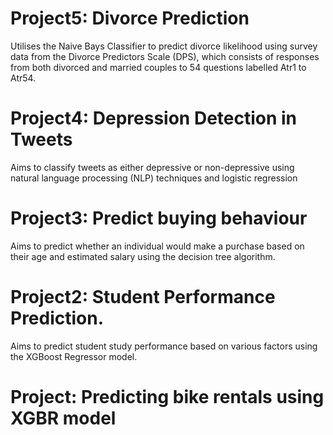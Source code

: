 # Project5: Divorce Prediction
Utilises the Naive Bays Classifier to predict divorce likelihood using survey data from the
Divorce Predictors Scale (DPS), which consists of responses from both divorced and married
couples to 54 questions labelled Atr1 to Atr54.

# Project4: Depression Detection in Tweets
Aims to classify tweets as either depressive or non-depressive using natural language
processing (NLP) techniques and logistic regression

# Project3: Predict buying behaviour
Aims to predict whether an individual would make a purchase based on their age and
estimated salary using the decision tree algorithm.

# Project2: Student Performance Prediction.
Aims to predict student study performance based on various factors using the XGBoost
Regressor model.

# Project: Predicting bike rentals using XGBR model

